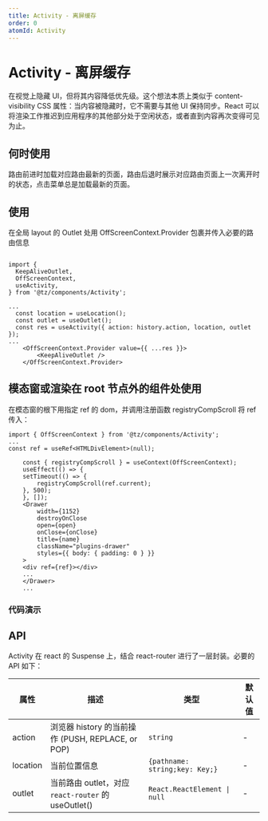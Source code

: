 ```yaml
---
title: Activity - 离屏缓存
order: 0
atomId: Activity
---
```


# Activity - 离屏缓存

在视觉上隐藏 UI，但将其内容降低优先级。这个想法本质上类似于 content-visibility CSS 属性：当内容被隐藏时，它不需要与其他 UI 保持同步。React 可以将渲染工作推迟到应用程序的其他部分处于空闲状态，或者直到内容再次变得可见为止。

## 何时使用

路由前进时加载对应路由最新的页面，路由后退时展示对应路由页面上一次离开时的状态，点击菜单总是加载最新的页面。

## 使用

在全局 layout 的 Outlet 处用 OffScreenContext.Provider 包裹并传入必要的路由信息

```tsx | pure

import {
  KeepAliveOutlet,
  OffScreenContext,
  useActivity,
} from '@tz/components/Activity';

...
  const location = useLocation();
  const outlet = useOutlet();
  const res = useActivity({ action: history.action, location, outlet });
...
    <OffScreenContext.Provider value={{ ...res }}>
        <KeepAliveOutlet />
    </OffScreenContext.Provider>

```

## 模态窗或渲染在 root 节点外的组件处使用

在模态窗的根下用指定 ref 的 dom，并调用注册函数 registryCompScroll 将 ref 传入：

```tsx | pure
import { OffScreenContext } from '@tz/components/Activity';
...
const ref = useRef<HTMLDivElement>(null);

    const { registryCompScroll } = useContext(OffScreenContext);
    useEffect(() => {
    setTimeout(() => {
        registryCompScroll(ref.current);
    }, 500);
    }, []);
    <Drawer
        width={1152}
        destroyOnClose
        open={open}
        onClose={onClose}
        title={name}
        className="plugins-drawer"
        styles={{ body: { padding: 0 } }}
    >
    <div ref={ref}></div>
    ...
    </Drawer>
    ...
```

### 代码演示

<code src="../../demos/Activity/index.tsx" ></code>

## API

Activity 在 react 的 Suspense 上，结合 react-router 进行了一层封装。必要的 API 如下：

| 属性     | 描述                                                | 类型                           | 默认值 |
| -------- | --------------------------------------------------- | ------------------------------ | ------ |
| action   | 浏览器 history 的当前操作 (PUSH, REPLACE, or POP)   | `string`                       | -      |
| location | 当前位置信息                                        | `{pathname: string;key: Key;}` | -      |
| outlet   | 当前路由 outlet，对应 `react-router` 的 useOutlet() | `React.ReactElement \| null`   | -      |
